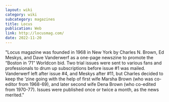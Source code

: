 ```yaml
---
layout: wiki
category: wiki
subcategory: magazines
title: Locus
publication: Web
link: http://locusmag.com/
date: 2022-11-20
---
```


"Locus magazine was founded in 1968 in New York by Charles N. Brown, Ed Meskys, and Dave Vanderwerf as a one-page newszine to promote the “Boston in ’71” Worldcon bid. Two trial issues were sent to various fans and professionals to drum up subscriptions before issue #1 was mailed. Vanderwerf left after issue #4, and Meskys after #11, but Charles decided to keep the ‘zine going with the help of first wife Marsha Brown (who was co-editor from 1968-69), and later second wife Dena Brown (who co-edited from 1970-77). Issues were published once or twice a month, as the news merited."
